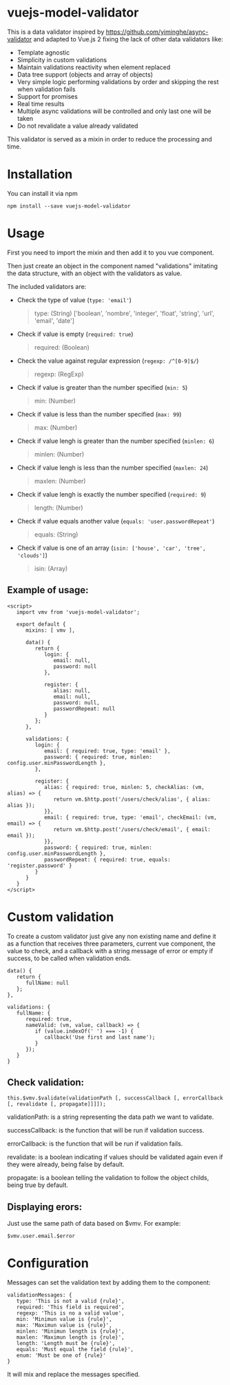 # vuejs-model-validator

This is a data validator inspired by https://github.com/yiminghe/async-validator and adapted to Vue.js 2 fixing the lack of other data validators like:
* Template agnostic
* Simplicity in custom validations
* Maintain validations reactivity when element replaced
* Data tree support (objects and array of objects)
* Very simple logic performing validations by order and skipping the rest when validation fails
* Support for promises
* Real time results
* Multiple async validations will be controlled and only last one will be taken
* Do not revalidate a value already validated

This validator is served as a mixin in order to reduce the processing and time.

# Installation
You can install it via npm
```
npm install --save vuejs-model-validator
```

# Usage
First you need to import the mixin and then add it to you vue component.

Then just create an object in the component named "validations" imitating the data structure, with an object with the validators as value.

The included validators are:

* Check the type of value (`type: 'email'`)

  > type: (String) ['boolean', 'nombre', 'integer', 'float', 'string', 'url', 'email', 'date']

* Check if value is empty (`required: true`)

  > required: (Boolean)

* Check the value against regular expression (`regexp: /^[0-9]$/`)

  > regexp: (RegExp)

* Check if value is greater than the number specified (`min: 5`)

  > min: (Number)

* Check if value is less than the number specified (`max: 99`)

  > max: (Number)

* Check if value lengh is greater than the number specified (`minlen: 6`)

  > minlen: (Number)

* Check if value lengh is less than the number specified (`maxlen: 24`)

  > maxlen: (Number)

* Check if value lengh is exactly the number specified (`required: 9`)

  > length: (Number)

* Check if value equals another value (`equals: 'user.passwordRepeat'`)

  > equals: (String)

* Check if value is one of an array (`isin: ['house', 'car', 'tree', 'clouds']`)

  > isin: (Array)

## Example of usage:
```
<script>
   import vmv from 'vuejs-model-validator';

   export default {
      mixins: [ vmv ],

      data() {
         return {
            login: {
               email: null,
               password: null
            },

            register: {
               alias: null,
               email: null,
               password: null,
               passwordRepeat: null
            }
         };
      },

      validations: {
         login: {
            email: { required: true, type: 'email' },
            password: { required: true, minlen: config.user.minPasswordLength },
         },

         register: {
            alias: { required: true, minlen: 5, checkAlias: (vm, alias) => {
               return vm.$http.post('/users/check/alias', { alias: alias });
            }},
            email: { required: true, type: 'email', checkEmail: (vm, email) => {
               return vm.$http.post('/users/check/email', { email: email });
            }},
            password: { required: true, minlen: config.user.minPasswordLength },
            passwordRepeat: { required: true, equals: 'register.password' }
         }
      }
   }
</script>
```

# Custom validation
To create a custom validator just give any non existing name and define it as a function that receives three parameters, current vue component, the value to check, and a callback with a string message of error or empty if success, to be called when validation ends.

```
data() {
   return {
      fullName: null
   };
},

validations: {
   fullName: {
      required: true,
      nameValid: (vm, value, callback) => {
         if (value.indexOf(' ') === -1) {
            callback('Use first and last name');
         }
      });
   }
}
```

## Check validation:
```
this.$vmv.$validate(validationPath [, successCallback [, errorCallback [, revalidate [, propagate]]]]);
```

validationPath: is a string representing the data path we want to validate.

successCallback: is the function that will be run if validation success.

errorCallback: is the function that will be run if validation fails.

revalidate: is a boolean indicating if values should be validated again even if they were already, being false by default.

propagate: is a boolean telling the validation to follow the object childs, being true by default.


## Displaying erors:
Just use the same path of data based on $vmv. For example:
```
$vmv.user.email.$error
```

# Configuration
Messages can set the validation text by adding them to the component:
```
validationMessages: {
   type: 'This is not a valid {rule}',
   required: 'This field is required',
   regexp: 'This is no a valid value',
   min: 'Minimun value is {rule}',
   max: 'Maximun value is {rule}',
   minlen: 'Minimun length is {rule}',
   maxlen: 'Maximun length is {rule}',
   length: 'Length must be {rule}',
   equals: 'Must equal the field {rule}',
   enum: 'Must be one of {rule}'
}
```
It will mix and replace the messages specified.
